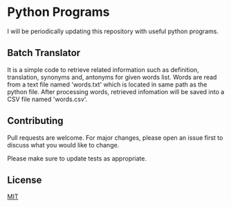 
# Python Programs
I will be periodically updating this repository with useful python programs. 

## Batch Translator
It is a simple code to retrieve related information such as definition, translation, synonyms and, antonyms for given words list. Words are read from a text file named 'words.txt' which is located in same path as the python file. After processing words, retrieved infomation will be saved into a CSV file named 'words.csv'. 


## Contributing
Pull requests are welcome. For major changes, please open an issue first to discuss what you would like to change.

Please make sure to update tests as appropriate.

## License
[MIT](https://choosealicense.com/licenses/mit/)
